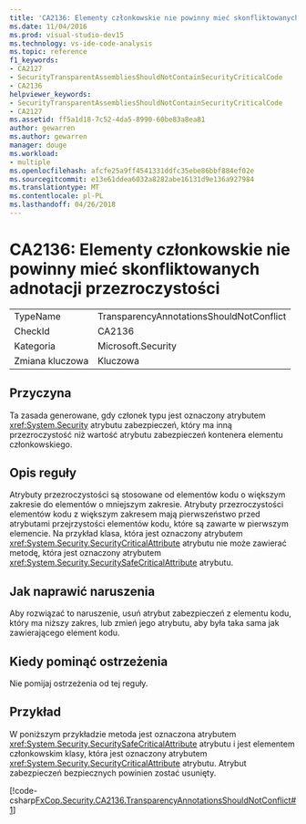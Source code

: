 ```yaml
---
title: 'CA2136: Elementy członkowskie nie powinny mieć skonfliktowanych adnotacji przezroczystości'
ms.date: 11/04/2016
ms.prod: visual-studio-dev15
ms.technology: vs-ide-code-analysis
ms.topic: reference
f1_keywords:
- CA2127
- SecurityTransparentAssembliesShouldNotContainSecurityCriticalCode
- CA2136
helpviewer_keywords:
- SecurityTransparentAssembliesShouldNotContainSecurityCriticalCode
- CA2127
ms.assetid: ff5a1d18-7c52-4da5-8990-60be83a8ea81
author: gewarren
ms.author: gewarren
manager: douge
ms.workload:
- multiple
ms.openlocfilehash: afcfe25a9ff4541331ddfc35ebe86bbf884ef02e
ms.sourcegitcommit: e13e61ddea6032a8282abe16131d9e136a927984
ms.translationtype: MT
ms.contentlocale: pl-PL
ms.lasthandoff: 04/26/2018
---
```

# <a name="ca2136-members-should-not-have-conflicting-transparency-annotations"></a>CA2136: Elementy członkowskie nie powinny mieć skonfliktowanych adnotacji przezroczystości
|||
|-|-|
|TypeName|TransparencyAnnotationsShouldNotConflict|
|CheckId|CA2136|
|Kategoria|Microsoft.Security|
|Zmiana kluczowa|Kluczowa|

## <a name="cause"></a>Przyczyna
 Ta zasada generowane, gdy członek typu jest oznaczony atrybutem <xref:System.Security> atrybutu zabezpieczeń, który ma inną przezroczystość niż wartość atrybutu zabezpieczeń kontenera elementu członkowskiego.

## <a name="rule-description"></a>Opis reguły
 Atrybuty przezroczystości są stosowane od elementów kodu o większym zakresie do elementów o mniejszym zakresie. Atrybuty przezroczystości elementów kodu z większym zakresem mają pierwszeństwo przed atrybutami przejrzystości elementów kodu, które są zawarte w pierwszym elemencie. Na przykład klasa, która jest oznaczony atrybutem <xref:System.Security.SecurityCriticalAttribute> atrybutu nie może zawierać metodę, która jest oznaczony atrybutem <xref:System.Security.SecuritySafeCriticalAttribute> atrybutu.

## <a name="how-to-fix-violations"></a>Jak naprawić naruszenia
 Aby rozwiązać to naruszenie, usuń atrybut zabezpieczeń z elementu kodu, który ma niższy zakres, lub zmień jego atrybutu, aby była taka sama jak zawierającego element kodu.

## <a name="when-to-suppress-warnings"></a>Kiedy pominąć ostrzeżenia
 Nie pomijaj ostrzeżenia od tej reguły.

## <a name="example"></a>Przykład
 W poniższym przykładzie metoda jest oznaczona atrybutem <xref:System.Security.SecuritySafeCriticalAttribute> atrybutu i jest elementem członkowskim klasy, która jest oznaczony atrybutem <xref:System.Security.SecurityCriticalAttribute> atrybutu. Atrybut zabezpieczeń bezpiecznych powinien zostać usunięty.

 [!code-csharp[FxCop.Security.CA2136.TransparencyAnnotationsShouldNotConflict#1](../code-quality/codesnippet/CSharp/ca2136-members-should-not-have-conflicting-transparency-annotations_1.cs)]